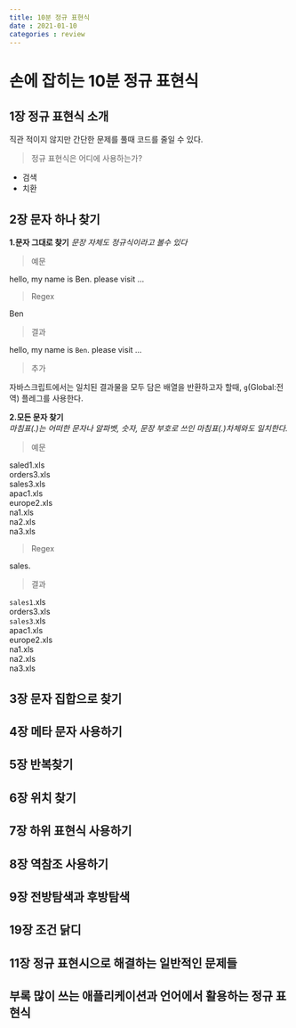 ```yaml
---
title: 10분 정규 표현식
date : 2021-01-10
categories : review
---
```


# 손에 잡히는 10분 정규 표현식

## 1장 정규 표현식 소개
직관 적이지 않지만 간단한 문제를 풀때 코드를 줄일 수 있다.

> 정규 표현식은 어디에 사용하는가?
+ 검색
+ 치환

## 2장 문자 하나 찾기

**1.문자 그대로 찾기**
_문장 자체도 정규식이라고 볼수 있다_

> 예문  

hello, my name is Ben. please visit ...
> Regex

Ben
> 결과

hello, my name is  `Ben`. please visit ...

> 추가

자바스크립트에서는 일치된 결과물을 모두 담은 배열을 반환하고자 할때, `g`(Global:전역) 플레그를 사용한다.



**2.모든 문자 찾기**   
_마침표(.)는 어떠한 문자나 알파벳, 숫자, 문장 부호로 쓰인 마침표(.)차체와도 일치한다._

> 예문  

saled1.xls   
orders3.xls   
sales3.xls   
apac1.xls   
europe2.xls   
na1.xls   
na2.xls   
na3.xls   
> Regex

sales.
> 결과

`sales1`.xls   
orders3.xls   
`sales3`.xls   
apac1.xls   
europe2.xls   
na1.xls   
na2.xls   
na3.xls


## 3장 문자 집합으로 찾기
## 4장 메타 문자 사용하기
## 5장 반복찾기
## 6장 위치 찾기
## 7장 하위 표현식 사용하기
## 8장 역참조 사용하기
## 9장 전방탐색과 후방탐색
## 19장 조건 닭디
## 11장 정규 표현시으로 해결하는 일반적인 문제들
## 부록 많이 쓰는 애플리케이션과 언어에서 활용하는 정규 표현식

